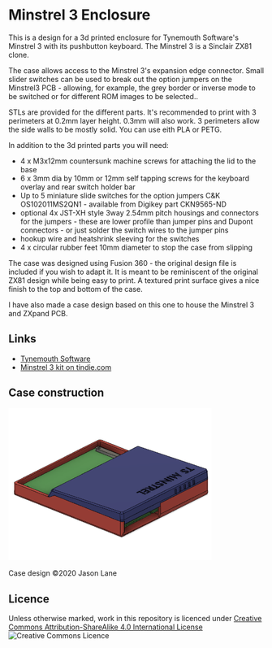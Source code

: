 # Minstrel 3 Enclosure
This is a design for a 3d printed enclosure for Tynemouth Software's
Minstrel 3 with its pushbutton keyboard. The Minstrel 3 is a Sinclair ZX81 clone.

The case allows access to the Minstrel 3's expansion edge connector. Small slider switches can be used to break out the option jumpers on the Minstrel3 PCB - allowing, for example, the grey border or inverse mode to be switched or for different ROM images to be selected..

STLs are provided for the different parts. It's recommended to print with 3 perimeters at 0.2mm layer height. 0.3mm will also work. 3 perimeters allow the side walls to be mostly solid. You can use eith PLA or PETG. 

In addition to the 3d printed parts you will need:

* 4 x M3x12mm countersunk machine screws for attaching the lid to the base
* 6 x 3mm dia by 10mm or 12mm self tapping screws for the keyboard overlay and rear switch holder bar
* Up to 5 miniature slide switches for the option jumpers   C&K OS102011MS2QN1 - available from Digikey part CKN9565-ND
* optional 4x JST-XH style 3way 2.54mm pitch housings and connectors for the jumpers - these are lower profile than jumper pins and Dupont connectors - or just solder the switch wires to the jumper pins
* hookup wire and heatshrink sleeving for the switches
* 4 x circular rubber feet 10mm diameter to stop the case from slipping

The case was designed using Fusion 360 - the original design file is
included if you wish to adapt it. It is meant to be reminiscent of the original ZX81 design while being easy to print. A textured print surface gives a nice finish to the top and bottom of the case.

I have also made a case design based on this one to house the Minstrel 3 and ZXpand PCB.

## Links

* [Tynemouth Software](http://www.tynemouthsoftware.co.uk/)
* [Minstrel 3 kit on tindie.com](https://www.tindie.com/products/tynemouthsw/minstrel-issue-3-zx81-compatible-computer-kit/)

## Case construction

<img src="images/MinstrelCase.png" alt="Minstrel 3 in 3d printed case" width="400">

Case design ©2020 Jason Lane

## Licence

Unless otherwise marked, work in this repository is licenced under [Creative Commons Attribution-ShareAlike 4.0 International License](http://creativecommons.org/licenses/by-sa/4.0/)  ![Creative Commons Licence](https://i.creativecommons.org/l/by-sa/4.0/88x31.png)
